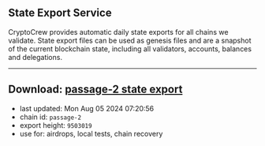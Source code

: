 ## State Export Service
CryptoCrew provides automatic daily state exports for all chains we validate. State export files can be used as genesis files and are a snapshot of the current blockchain state, including all validators, accounts, balances and delegations.

---
**Download: [passage-2 state export](https://dl-eu2.ccvalidators.com/SERVICE/passage/passage-2_export_9503019.json)**
---

- last updated: Mon Aug 05 2024 07:20:56
- chain id: `passage-2`
- export height: `9503019`
- use for: airdrops, local tests, chain recovery
